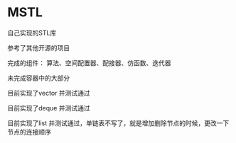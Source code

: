 # MSTL
自己实现的STL库

参考了其他开源的项目

完成的组件： 算法、空间配置器、配接器、仿函数、迭代器
  
未完成容器中的大部分

目前实现了vector 并测试通过

目前实现了deque 并测试通过

目前实现了list 并测试通过，单链表不写了，就是增加删除节点的时候，更改一下节点的连接顺序

